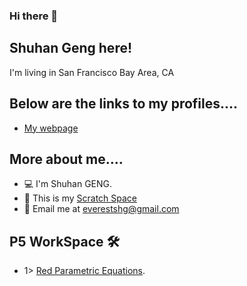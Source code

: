 ### Hi there 👋

<!--
**ShuhanGeng/shuhangeng** is a ✨ _special_ ✨ repository because its `README.md` (this file) appears on your GitHub profile.

Here are some ideas to get you started:

- 🔭 I’m currently working on ...
- 🌱 I’m currently learning ...
- 👯 I’m looking to collaborate on ...
- 🤔 I’m looking for help with ...
- 💬 Ask me about ...
- 📫 How to reach me: ...
- 😄 Pronouns: ...
- ⚡ Fun fact: ...
-->
 
## Shuhan Geng here!

I'm living in San Francisco Bay Area, CA

## Below are the links to my profiles....


- [My webpage](https://shuhangeng.github.io/shuhangeng/)


## More about me....
 
- 💻    I'm Shuhan GENG.
- 🌱    This is my <a href="https://scratch.mit.edu/users/shaepa/">Scratch Space</a> 
- 📧    Email me at <a href="everestshg@gmail.com" target="_blank">everestshg@gmail.com</a>
 
## P5 WorkSpace  🛠
 - 1>    [Red Parametric Equations](https://editor.p5js.org/shuhangeng/full/Hr0RT3hfM).

